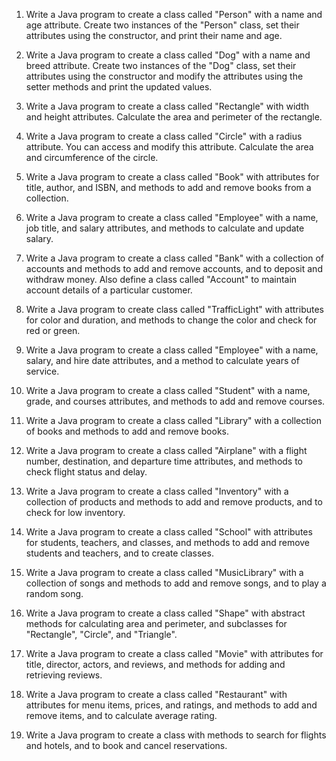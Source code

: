 1. Write a Java program to create a class called "Person" with a name and age attribute. 
Create two instances of the "Person" class, set their attributes using the constructor, 
and print their name and age. 

2. Write a Java program to create a class called "Dog" with a name and breed attribute. 
Create two instances of the "Dog" class, set their attributes using the constructor 
and modify the attributes using the setter methods and print the updated values.

3. Write a Java program to create a class called "Rectangle" with width and height attributes. 
Calculate the area and perimeter of the rectangle. 

4. Write a Java program to create a class called "Circle" with a radius attribute. 
You can access and modify this attribute. Calculate the area and circumference of the circle.

5. Write a Java program to create a class called "Book" with attributes for title, author, and ISBN, 
and methods to add and remove books from a collection.

6. Write a Java program to create a class called "Employee" with a name, job title, and salary 
attributes, and methods to calculate and update salary.

7. Write a Java program to create a class called "Bank" with a collection of accounts 
and methods to add and remove accounts, and to deposit and withdraw money. 
Also define a class called "Account" to maintain account details of a particular customer.

8. Write a Java program to create class called "TrafficLight" with attributes for color 
and duration, and methods to change the color and check for red or green. 

9. Write a Java program to create a class called "Employee" with a name, salary, 
and hire date attributes, and a method to calculate years of service. 

10. Write a Java program to create a class called "Student" with a name, grade, 
and courses attributes, and methods to add and remove courses. 

11. Write a Java program to create a class called "Library" with a collection 
of books and methods to add and remove books. 

12. Write a Java program to create a class called "Airplane" with a flight number, 
destination, and departure time attributes, and methods to check flight status and delay. 

13. Write a Java program to create a class called "Inventory" with a collection 
of products and methods to add and remove products, and to check for low inventory.

14. Write a Java program to create a class called "School" with attributes
for students, teachers, and classes, and methods to add and remove students 
and teachers, and to create classes. 

15. Write a Java program to create a class called "MusicLibrary" with a collection 
of songs and methods to add and remove songs, and to play a random song. 

16. Write a Java program to create a class called "Shape" with abstract 
methods for calculating area and perimeter, and subclasses for "Rectangle", "Circle", and "Triangle". 

17. Write a Java program to create a class called "Movie" with attributes 
for title, director, actors, and reviews, and methods for adding and retrieving reviews.

18. Write a Java program to create a class called "Restaurant" with 
attributes for menu items, prices, and ratings, and methods to add and 
remove items, and to calculate average rating. 

19. Write a Java program to create a class with methods to search for 
flights and hotels, and to book and cancel reservations. 